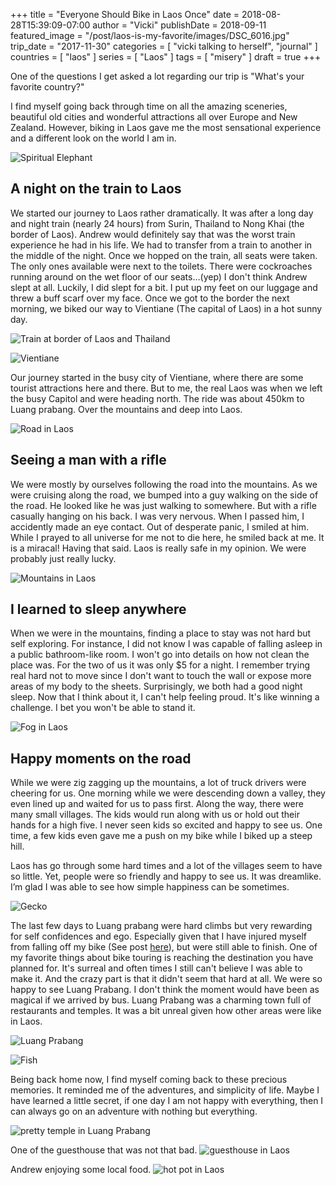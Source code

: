 +++
title = "Everyone Should Bike in Laos Once"
date = 2018-08-28T15:39:09-07:00
author = "Vicki"
publishDate = 2018-09-11
featured_image = "/post/laos-is-my-favorite/images/DSC_6016.jpg"
trip_date = "2017-11-30"
categories = [ "vicki talking to herself", "journal" ]
countries = [ "laos" ]
series = [ "Laos" ]
tags = [ "misery" ]
draft = true
+++

One of the questions I get asked a lot regarding our trip is "What's your favorite country?"<!--more-->

I find myself going back through time on all the amazing sceneries, beautiful old cities and wonderful attractions all over Europe and New Zealand. However, biking in Laos gave me the most sensational experience and a different look on the world I am in.

![Spiritual Elephant](images/DSC_6016.jpg)

## A night on the train to Laos
We started our journey to Laos rather dramatically. It was after a long day and night train (nearly 24 hours) from Surin, Thailand to Nong Khai (the border of Laos). Andrew would definitely say that was the worst train experience he had in his life. We had to transfer from a train to another in the middle of the night. Once we hopped on the train, all seats were taken. The only ones available were next to the toilets. There were cockroaches running around on the wet floor of our seats…(yep) I don't think Andrew slept at all. Luckily, I did slept for a bit. I put up my feet on our luggage and threw a buff scarf over my face. Once we got to the border the next morning, we biked our way to Vientiane (The capital of Laos) in a hot sunny day.  

![Train at border of Laos and Thailand](images/IMG_4947.JPG)

![Vientiane](images/DSC_5670.jpg)

Our journey started in the busy city of Vientiane, where there are some tourist attractions here and there. But to me, the real Laos was when we left the busy Capitol and were heading north. The ride was about 450km to Luang prabang. Over the mountains and deep into Laos. 

![Road in Laos](images/IMG_5045.JPG)

## Seeing a man with a rifle
We were mostly by ourselves following the road into the mountains. As we were cruising along the road, we bumped into a guy walking on the side of the road. He looked like he was just walking to somewhere. But with a rifle casually hanging on his back. I was very nervous. When I passed him, I accidently made an eye contact. Out of desperate panic, I smiled at him. While I prayed to all universe for me not to die here, he smiled back at me. It is a miracal! Having that said. Laos is really safe in my opinion. We were probably just really lucky. 

![Mountains in Laos](images/IMG_5193.JPG)

## I learned to sleep anywhere
When we were in the mountains, finding a place to stay was not hard but self exploring. For instance, I did not know I was capable of falling asleep in a public bathroom-like room. I won't go into details on how not clean the place was. For the two of us it was only $5 for a night. I remember trying real hard not to move since I don't want to touch the wall or expose more areas of my body to the sheets. Surprisingly, we both had a good night sleep. Now that I think about it, I can't help feeling proud. It's like winning a challenge. I bet you won't be able to stand it.

![Fog in Laos](images/IMG_5219.JPG)

## Happy moments on the road
While we were zig zagging up the mountains, a lot of truck drivers were cheering for us. One morning while we were descending down a valley, they even lined up and waited for us to pass first. Along the way, there were many small villages. The kids would run along with us or hold out their hands for a high five. I never seen kids so excited and happy to see us. One time, a few kids even gave me a push on my bike while I biked up a steep hill. 

Laos has go through some hard times and a lot of the villages seem to have so little. Yet, people were so friendly and happy to see us. It was dreamlike. I’m glad I was able to see how simple happiness can be sometimes. 

![Gecko](images/IMG_5420.JPG)

The last few days to Luang prabang were hard climbs but very rewarding for self confidences and ego. Especially given that I have injured myself from falling off my bike (See post <a href="/post/the-day-i-crashed-my-bike">here</a>), but were still able to finish. One of my favorite things about bike touring is reaching the destination you have planned for. It's surreal and often times I still can't believe I was able to make it. And the crazy part is that it didn't seem that hard at all. We were so happy to see Luang Prabang. I don't think the moment would have been as magical if we arrived by bus. Luang Prabang was a charming town full of restaurants and temples. It was a bit unreal given how other areas were like in Laos.

![Luang Prabang](images/IMG_5380.JPG)

![Fish](images/IMG_5178.JPG)

Being back home now, I find myself coming back to these precious memories. It reminded me of the adventures, and simplicity of life. Maybe I have learned a little secret, if one day I am not happy with everything, then I can always go on an adventure with nothing but everything.

![pretty temple in Luang Prabang](images/IMG_5414.JPG)

One of the guesthouse that was not that bad.
![guesthouse in Laos](images/IMG_5323.JPG)

Andrew enjoying some local food.
![hot pot in Laos](images/IMG_5029.JPG)

